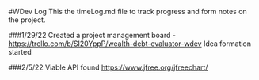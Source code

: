 #WDev Log
This the timeLog.md file to track progress and form notes on the project.

###1/29/22
Created a project management board - https://trello.com/b/SI20YppP/wealth-debt-evaluator-wdev
Idea formation started

###2/5/22
Viable API found https://www.jfree.org/jfreechart/
